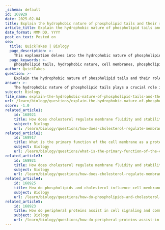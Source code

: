 ```yaml
---
_schema: default
id: 168929
date: 2025-02-04
title: Explain the hydrophobic nature of phospholipid tails and their role in membrane structure.
article_title: Explain the hydrophobic nature of phospholipid tails and their role in membrane structure.
date_format: MMM DD, YYYY
post_on_text: Posted on
seo:
  title: QuickTakes | Biology
  page_description: >-
    This explanation delves into the hydrophobic nature of phospholipid tails and their crucial roles in forming the phospholipid bilayer, contributing to the structure, function, integrity, and fluidity of cell membranes.
  page_keywords: >-
    phospholipid tails, hydrophobic nature, cell membranes, phospholipid bilayer, amphipathic molecules, membrane structure, selective permeability, fluid mosaic model, membrane proteins, cellular processes
author: QuickTakes
question: >-
    Explain the hydrophobic nature of phospholipid tails and their role in membrane structure.
answer: >-
    The hydrophobic nature of phospholipid tails plays a crucial role in the structure and function of cell membranes. Phospholipids are amphipathic molecules, meaning they possess both hydrophilic (water-attracting) heads and hydrophobic (water-repelling) tails. This unique structure is fundamental to the formation of the phospholipid bilayer, which is the core component of cell membranes.\n\n### Hydrophobic Tails and Membrane Structure\n\n1. **Formation of the Phospholipid Bilayer**: \n   - In an aqueous environment, phospholipids spontaneously arrange themselves into a bilayer. The hydrophilic heads face outward towards the water, while the hydrophobic tails orient themselves inward, away from the water. This arrangement creates a stable barrier that separates the internal cellular environment from the external surroundings. The hydrophobic interactions between the tails minimize their exposure to water, which is energetically favorable.\n\n2. **Membrane Integrity and Functionality**: \n   - The hydrophobic tails contribute to the semi-permeable nature of the membrane. By forming a hydrophobic core, the bilayer restricts the passage of polar and charged substances, allowing only certain molecules to diffuse through. This selective permeability is essential for maintaining cellular homeostasis and regulating the internal environment of the cell.\n\n3. **Fluid Mosaic Model**: \n   - The hydrophobic interactions also play a role in the fluidity of the membrane. The phospholipid bilayer is not static; it exhibits lateral movement of phospholipids and proteins, which is crucial for various cellular processes, including signaling and transport. The presence of hydrophobic tails allows for this fluidity, as they can move within the bilayer while maintaining the overall structure.\n\n4. **Role in Membrane Proteins**: \n   - Integral proteins, which span the membrane, often have hydrophobic regions that interact with the hydrophobic tails of phospholipids. This interaction is vital for the proper embedding of these proteins within the membrane, allowing them to perform functions such as transport, signaling, and acting as receptors.\n\n### Summary\n\nIn summary, the hydrophobic nature of phospholipid tails is essential for the formation and functionality of cell membranes. Their orientation in the bilayer not only creates a stable barrier that separates the cell from its environment but also facilitates selective permeability and fluidity, which are critical for various cellular processes. The amphipathic nature of phospholipids, with their hydrophilic heads and hydrophobic tails, is a fundamental characteristic that underpins the structure of biological membranes.
subject: Biology
file_name: explain-the-hydrophobic-nature-of-phospholipid-tails-and-their-role-in-membrane-structure.md
url: /learn/biology/questions/explain-the-hydrophobic-nature-of-phospholipid-tails-and-their-role-in-membrane-structure
score: -1.0
related_article1:
    id: 168921
    title: How does cholesterol regulate membrane fluidity and stability?
    subject: Biology
    url: /learn/biology/questions/how-does-cholesterol-regulate-membrane-fluidity-and-stability
related_article2:
    id: 168917
    title: What is the primary function of the cell membrane as a protective barrier?
    subject: Biology
    url: /learn/biology/questions/what-is-the-primary-function-of-the-cell-membrane-as-a-protective-barrier
related_article3:
    id: 168921
    title: How does cholesterol regulate membrane fluidity and stability?
    subject: Biology
    url: /learn/biology/questions/how-does-cholesterol-regulate-membrane-fluidity-and-stability
related_article4:
    id: 168925
    title: How do phospholipids and cholesterol influence cell membrane permeability?
    subject: Biology
    url: /learn/biology/questions/how-do-phospholipids-and-cholesterol-influence-cell-membrane-permeability
related_article5:
    id: 168923
    title: How do peripheral proteins assist in cell signaling and communication?
    subject: Biology
    url: /learn/biology/questions/how-do-peripheral-proteins-assist-in-cell-signaling-and-communication
---
```


&nbsp;